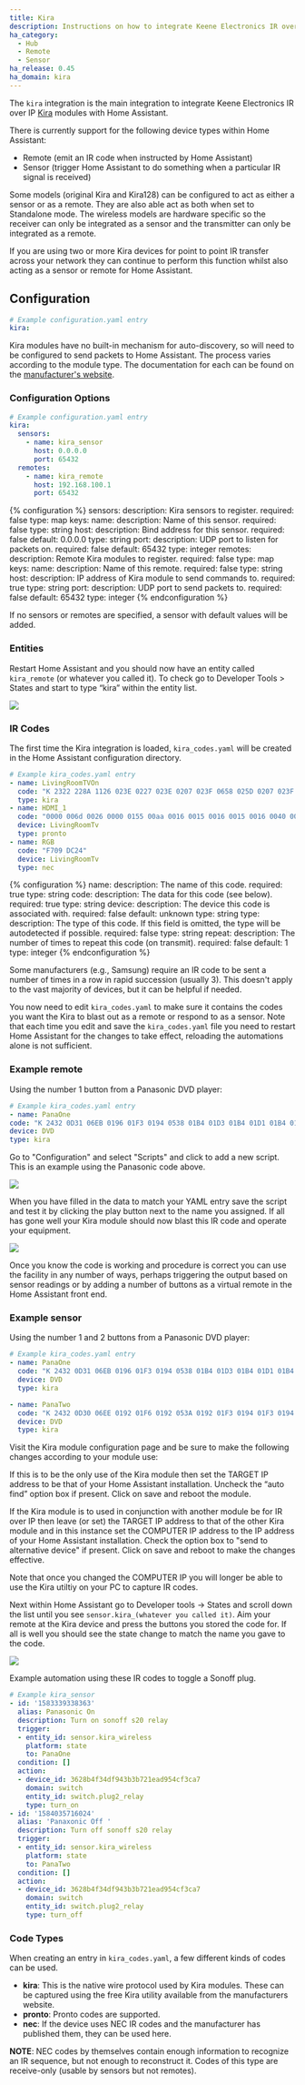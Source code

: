 ```yaml
---
title: Kira
description: Instructions on how to integrate Keene Electronics IR over IP modules (Kira) into Home Assistant.
ha_category:
  - Hub
  - Remote
  - Sensor
ha_release: 0.45
ha_domain: kira
---
```


The `kira` integration is the main integration to integrate Keene Electronics IR over IP [Kira](https://k2audio.co.uk/collections/ip-and-internet-control) modules with Home Assistant.

There is currently support for the following device types within Home Assistant:

- Remote (emit an IR code when instructed by Home Assistant)
- Sensor (trigger Home Assistant to do something when a particular IR signal is received)

Some models (original Kira and Kira128) can be configured to act as either a sensor or as a remote. They are also able act as both when set to Standalone mode. The wireless models are hardware specific so the receiver can only be integrated as a sensor and the transmitter can only be integrated as a remote.

If you are using two or more Kira devices for point to point IR transfer across your network they can continue to perform this function whilst also acting as a sensor or remote for Home Assistant.

## Configuration

```yaml
# Example configuration.yaml entry
kira:
```

Kira modules have no built-in mechanism for auto-discovery, so will need to be configured to send packets to Home Assistant. The process varies according to the module type. The documentation for each can be found on the [manufacturer's website](https://www.info.keene-electronics.co.uk).

### Configuration Options

```yaml
# Example configuration.yaml entry
kira:
  sensors:
    - name: kira_sensor
      host: 0.0.0.0
      port: 65432
  remotes:
    - name: kira_remote
      host: 192.168.100.1
      port: 65432
```

{% configuration %}
sensors:
  description: Kira sensors to register.
  required: false
  type: map
  keys:
    name:
      description: Name of this sensor.
      required: false
      type: string
    host:
      description: Bind address for this sensor.
      required: false
      default: 0.0.0.0
      type: string
    port:
      description: UDP port to listen for packets on.
      required: false
      default: 65432
      type: integer
remotes:
  description: Remote Kira modules to register.
  required: false
  type: map
  keys:
    name:
      description: Name of this remote.
      required: false
      type: string
    host:
      description: IP address of Kira module to send commands to.
      required: true
      type: string
    port:
      description: UDP port to send packets to.
      required: false
      default: 65432
      type: integer
{% endconfiguration %}

If no sensors or remotes are specified, a sensor with default values will be added.

### Entities

Restart Home Assistant and you should now have an entity called `kira_remote` (or whatever you called it). To check go to Developer Tools > States and start to type “kira” within the entity list.

<p class='img'>
  <img src='/images/integrations/kira/kira_states.png' />
</p>

### IR Codes

The first time the Kira integration is loaded, `kira_codes.yaml` will be created in the Home Assistant configuration directory.

```yaml
# Example kira_codes.yaml entry
- name: LivingRoomTVOn
  code: "K 2322 228A 1126 023E 0227 023E 0207 023F 0658 025D 0207 023F 0227 0220 0227 023F 0222 023E 0222 0220 067D 023F 0658 0222 0227 025C 0640 023F 0658 025D 0640 023E 0658 025D 0640 023F 0222 025C 0207 0222 0678 023E 0207 023F 0227 023F 0222 025C 063B 025C 0640 023E 0660 023E 0658 025D 0207 0222 0678 023E 0660 0220 0678 023E 0202 025D 0207 023F 2000"
  type: kira
- name: HDMI_1
  code: "0000 006d 0026 0000 0155 00aa 0016 0015 0016 0015 0016 0040 0016 0015 0016 0015 0016 0014 0016 0015 0016 0015 0016 0040 0016 0040 0016 0015 0016 0040 0016 0040 0016 0040 0016 0040 0016 0040 0016 0015 0016 0040 0016 0040 0016 0040 0016 0014 0016 0015 0016 0040 0016 0040 0016 0040 0016 0015 0016 0014 0016 0014 0016 0040 0016 0040 0016 0014 0016 0015 0016 060b 0155 0055 0016 0e58 0155 0055 0016 00aa"
  device: LivingRoomTv
  type: pronto
- name: RGB
  code: "F709 DC24"
  device: LivingRoomTv
  type: nec
```

{% configuration %}
name:
  description: The name of this code.
  required: true
  type: string
code:
  description: The data for this code (see below).
  required: true
  type: string
device:
  description: The device this code is associated with.
  required: false
  default: unknown
  type: string
type:
  description: The type of this code. If this field is omitted, the type will be autodetected if possible.
  required: false
  type: string
repeat:
  description: The number of times to repeat this code (on transmit).
  required: false
  default: 1
  type: integer
{% endconfiguration %}

Some manufacturers (e.g., Samsung) require an IR code to be sent a number of times in a row in rapid succession (usually 3). This doesn't apply to the vast majority of devices, but it can be helpful if needed.

You now need to edit `kira_codes.yaml` to make sure it contains the codes you want the Kira to blast out as a remote or respond to as a sensor. Note that each time you edit and save the `kira_codes.yaml` file you need to restart Home Assistant for the changes to take effect, reloading the automations alone is not sufficient.

### Example remote

Using the number 1 button from a Panasonic DVD player:

```yaml
# Example kira_codes.yaml entry
- name: PanaOne
code: "K 2432 0D31 06EB 0196 01F3 0194 0538 01B4 01D3 01B4 01D1 01B4 01D3 01B4 01D3 01B3 01D3 01B3 01D3 01B4 01D3 01B3 01D3 01B3 01D3 01B4 01D3 01B3 01D3 01B4 0518 01B4 01D3 01B3 01D3 01B4 01D1 01B7 01D1 01B7 01D1 01B4 01D3 01B4 0518 01B4 01D3 01B4 01D1 01B7 0518 01B4 01D3 01B3 01D3 01B4 01D1 01B7 01D1 01B4 01D3 01B4 01D1 01B7 01D1 01B7 01D1 01B4 01D3 01B4 01D1 01B7 01D1 01B4 01D3 01B4 0518 01B4 01D3 01B4 01D1 01B7 01D1 01B7 01D1 01B4 01D3 01B4 01D1 01B7 01D1 01B4 01D3 01B4 01D1 01B7 01D1 01B4 0518 01B7 2000"
device: DVD
type: kira
```

Go to "Configuration" and select "Scripts" and click to add a new script. This is an example using the Panasonic code above.

<p class='img'>
  <img src='/images/integrations/kira/kira_remote_script.png' />
</p>

When you have filled in the data to match your YAML entry save the script and test it by clicking the play button next to the name you assigned. If all has gone well your Kira module should now blast this IR code and operate your equipment.

<p class='img'>
  <img src='/images/integrations/kira/kira_test_script.png' />
</p>

Once you know the code is working and procedure is correct you can use the facility in any number of ways, perhaps triggering the output based on sensor readings or by adding a number of buttons as a virtual remote in the Home Assistant front end.

### Example sensor

Using the number 1 and 2 buttons from a Panasonic DVD player:

```yaml
# Example kira_codes.yaml entry
- name: PanaOne
  code: "K 2432 0D31 06EB 0196 01F3 0194 0538 01B4 01D3 01B4 01D1 01B4 01D3 01B4 01D3 01B3 01D3 01B3 01D3 01B4 01D3 01B3 01D3 01B3 01D3 01B4 01D3 01B3 01D3 01B4 0518 01B4 01D3 01B3 01D3 01B4 01D1 01B7 01D1 01B7 01D1 01B4 01D3 01B4 0518 01B4 01D3 01B4 01D1 01B7 0518 01B4 01D3 01B3 01D3 01B4 01D1 01B7 01D1 01B4 01D3 01B4 01D1 01B7 01D1 01B7 01D1 01B4 01D3 01B4 01D1 01B7 01D1 01B4 01D3 01B4 0518 01B4 01D3 01B4 01D1 01B7 01D1 01B7 01D1 01B4 01D3 01B4 01D1 01B7 01D1 01B4 01D3 01B4 01D1 01B7 01D1 01B4 0518 01B7 2000"
  device: DVD
  type: kira

- name: PanaTwo
  code: "K 2432 0D30 06EE 0192 01F6 0192 053A 0192 01F3 0194 01F3 0194 01F3 0192 01F6 0192 01F3 0194 01F3 0192 01F6 0192 01F3 0194 01F3 0192 01F6 0192 01F3 0194 053A 0192 01F3 0194 01F3 0194 01F3 0194 01F3 0192 01F3 0194 01F3 0194 053A 0192 01F6 0192 01F3 0194 053A 0192 01F3 0194 01F3 0194 01F3 0194 01F3 0192 01F6 0192 01F3 0194 01F3 0192 01F3 0194 053A 0194 01F3 0194 01F3 0192 01F6 0192 053A 0192 01F3 0194 01F3 0194 01F3 0194 053A 0192 01F3 0194 01F3 0194 01F3 0194 01F3 0192 01F6 0192 01F3 0194 053A 0192 2000"
  device: DVD
  type: kira
```

Visit the Kira module configuration page and be sure to make the following changes according to your module use:

If this is to be the only use of the Kira module then set the TARGET IP address to be that of your Home Assistant installation. Uncheck the “auto find” option box if present. Click on save and reboot the module.

If the Kira module is to used in conjunction with another module be for IR over IP then leave (or set) the TARGET IP address to that of the other Kira module and in this instance set the COMPUTER IP address to the IP address of your Home Assistant installation. Check the option box to "send to alternative device" if present. Click on save and reboot to make the changes effective.

Note that once you changed the COMPUTER IP you will longer be able to use the Kira utiltiy on your PC to capture IR codes.

Next within Home Assistant go to Developer tools -> States and scroll down the list until you see `sensor.kira_(whatever you called it)`. Aim your remote at the Kira device and press the buttons you stored the code for. If all is well you should see the state change to match the name you gave to the code.

<p class='img'>
  <img src='/images/integrations/kira/kira_sensor_states.png' />
</p>

Example automation using these IR codes to toggle a Sonoff plug.

```yaml
# Example kira_sensor
- id: '1583339338363'
  alias: Panasonic On
  description: Turn on sonoff s20 relay
  trigger:
  - entity_id: sensor.kira_wireless
    platform: state
    to: PanaOne
  condition: []
  action:
  - device_id: 3628b4f34df943b3b721ead954cf3ca7
    domain: switch
    entity_id: switch.plug2_relay
    type: turn_on
- id: '1584035716024'
  alias: 'Panaxonic Off '
  description: Turn off sonoff s20 relay
  trigger:
  - entity_id: sensor.kira_wireless
    platform: state
    to: PanaTwo
  condition: []
  action:
  - device_id: 3628b4f34df943b3b721ead954cf3ca7
    domain: switch
    entity_id: switch.plug2_relay
    type: turn_off
```

### Code Types

When creating an entry in `kira_codes.yaml`, a few different kinds of codes can be used.

- **kira**: This is the native wire protocol used by Kira modules. These can be captured using the free Kira utility available from the manufacturers website.
- **pronto**: Pronto codes are supported.
- **nec**: If the device uses NEC IR codes and the manufacturer has published them, they can be used here.

**NOTE**: NEC codes by themselves contain enough information to recognize an IR sequence, but not enough to reconstruct it. Codes of this type are receive-only (usable by sensors but not remotes).
